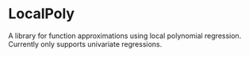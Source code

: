 # LocalPoly

A library for function approximations using local polynomial regression. Currently only supports univariate regressions.
